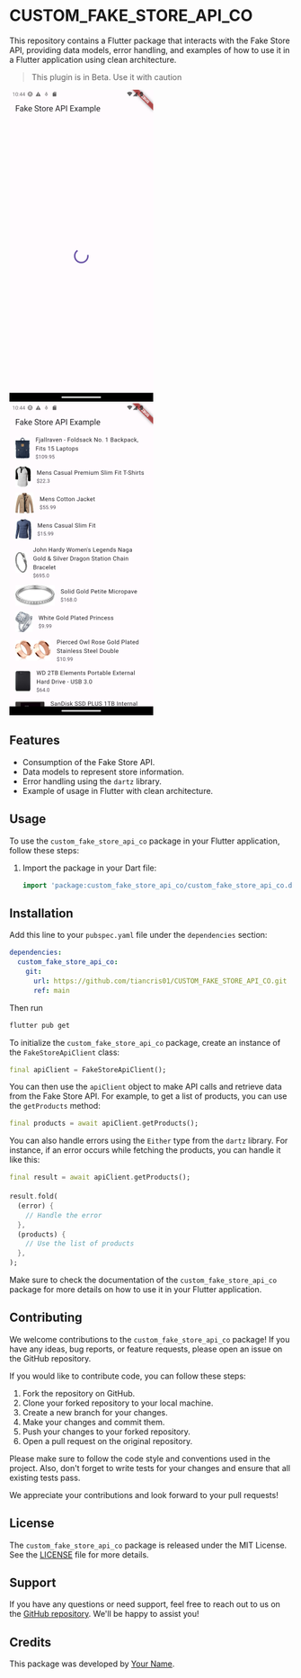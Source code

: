 # CUSTOM_FAKE_STORE_API_CO

This repository contains a Flutter package that interacts with the Fake Store API, providing data models, error handling, and examples of how to use it in a Flutter application using clean architecture.

  > This plugin is in Beta. Use it with caution

![loading](./assets/images/Screenshot_1721317660.png) ![loaded](./assets/images/Screenshot_1721317664.png)

## Features

- Consumption of the Fake Store API.
- Data models to represent store information.
- Error handling using the `dartz` library.
- Example of usage in Flutter with clean architecture.

## Usage

To use the `custom_fake_store_api_co` package in your Flutter application, follow these steps:

1. Import the package in your Dart file:

   ```dart
   import 'package:custom_fake_store_api_co/custom_fake_store_api_co.dart';
   ```

## Installation

Add this line to your `pubspec.yaml` file under the `dependencies` section:

```yaml
dependencies:
  custom_fake_store_api_co:
    git:
      url: https://github.com/tiancris01/CUSTOM_FAKE_STORE_API_CO.git
      ref: main
```

Then run

``` bash
flutter pub get
```

To initialize the `custom_fake_store_api_co` package, create an instance of the `FakeStoreApiClient` class:

```dart
final apiClient = FakeStoreApiClient();
```

You can then use the `apiClient` object to make API calls and retrieve data from the Fake Store API. For example, to get a list of products, you can use the `getProducts` method:

```dart
final products = await apiClient.getProducts();
```

You can also handle errors using the `Either` type from the `dartz` library. For instance, if an error occurs while fetching the products, you can handle it like this:

```dart
final result = await apiClient.getProducts();

result.fold(
  (error) {
    // Handle the error
  },
  (products) {
    // Use the list of products
  },
);
```

Make sure to check the documentation of the `custom_fake_store_api_co` package for more details on how to use it in your Flutter application.

## Contributing

We welcome contributions to the `custom_fake_store_api_co` package! If you have any ideas, bug reports, or feature requests, please open an issue on the GitHub repository.

If you would like to contribute code, you can follow these steps:

1. Fork the repository on GitHub.
2. Clone your forked repository to your local machine.
3. Create a new branch for your changes.
4. Make your changes and commit them.
5. Push your changes to your forked repository.
6. Open a pull request on the original repository.

Please make sure to follow the code style and conventions used in the project. Also, don't forget to write tests for your changes and ensure that all existing tests pass.

We appreciate your contributions and look forward to your pull requests!
## License

The `custom_fake_store_api_co` package is released under the MIT License. See the [LICENSE](https://github.com/tiancris01/CUSTOM_FAKE_STORE_API_CO/blob/main/LICENSE) file for more details.

## Support

If you have any questions or need support, feel free to reach out to us on the [GitHub repository](https://github.com/tiancris01/CUSTOM_FAKE_STORE_API_CO). We'll be happy to assist you!

## Credits

This package was developed by [Your Name](https://github.com/yourusername).
